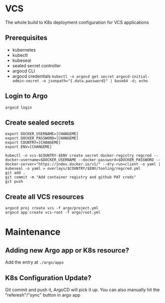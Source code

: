 # VCS

The whole build to K8s deployment configuration for VCS applications

## Prerequisites
- kubernetes
- kubectl
- kubeseal
- sealed secret controller
- argocd CLI
- argocd credentials
  `kubectl -n argocd get secret argocd-initial-admin-secret -o jsonpath="{.data.password}" | base64 -d; echo`  

## Login to Argo
`argocd login`

## Create sealed secrets
```
export DOCKER_USERNAME=[CHANGEME]
export DOCKER_PASSWORD=[CHANGEME]
export COUNTRY=[CHANGEME]
export ENV=[CHANGEME]
```
```
kubectl -n vcs-$COUNTRY-$ENV create secret docker-registry regcred --docker-username=$DOCKER_USERNAME --docker-password=$DOCKER_PASSWORD --docker-server="https://index.docker.io/v1/" --dry-run=client -o yaml | kubeseal -o yaml > overlays/$COUNTRY/$ENV/tooling/regcred.yml
git add . 
git commit -m "Add container registry and github PAT creds"
git push
```

## Create all VCS resources
```
argocd proj create vcs -f argo/project.yml
argocd app create vcs-root -f argo/root.yml
```

# Maintenance

## Adding new Argo app or K8s resource? 
Add the entry at `./argo/apps`

## K8s Configuration Update?
Git commit and push it, ArgoCD will pick it up. 
You can also manually hit the "referesh"/"sync" button in argo app

